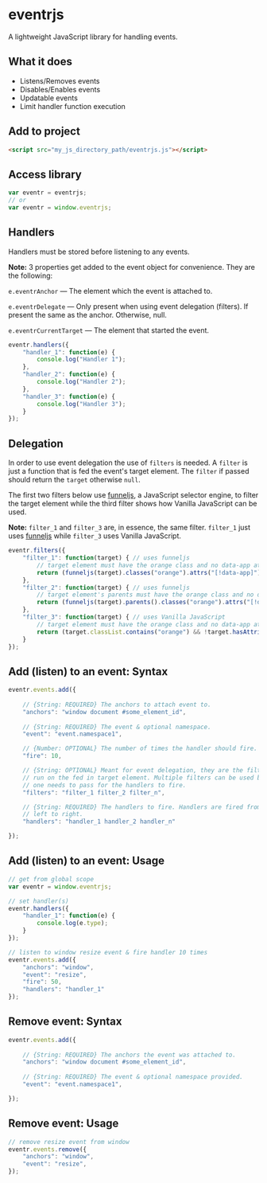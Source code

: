 # eventrjs

A lightweight JavaScript library for handling events.

## What it does

* Listens/Removes events
* Disables/Enables events
* Updatable events
* Limit handler function execution

## Add to project

```html
<script src="my_js_directory_path/eventrjs.js"></script>
```

## Access library

```js
var eventr = eventrjs;
// or
var eventr = window.eventrjs;
```

## Handlers

Handlers must be stored before listening to any events.

**Note:** 3 properties get added to the event object for convenience. They are the following:

```e.eventrAnchor``` &mdash; The element which the event is attached to.

```e.eventrDelegate``` &mdash; Only present when using event delegation (filters). If present the same as the anchor. Otherwise, null.

```e.eventrCurrentTarget``` &mdash; The element that started the event.



```js
eventr.handlers({
    "handler_1": function(e) {
        console.log("Handler 1");
    },
    "handler_2": function(e) {
        console.log("Handler 2");
    },
    "handler_3": function(e) {
        console.log("Handler 3");
    }
});
```

## Delegation

In order to use event delegation the use of `filters` is needed. A `filter` is just a function that is fed the event's target element. The `filter` if passed should return the `target` otherwise `null`.

The first two filters below use [funneljs](https://github.com/cgabriel5/funneljs), a JavaScript selector engine, to filter the target element while the third filter shows how Vanilla JavaScript can be used.

**Note:** `filter_1` and `filter_3` are, in essence, the same filter. `filter_1` just uses [funneljs](https://github.com/cgabriel5/funneljs) while `filter_3` uses Vanilla JavaScript.

```js
eventr.filters({
    "filter_1": function(target) { // uses funneljs
        // target element must have the orange class and no data-app attribute
        return (funneljs(target).classes("orange").attrs("[!data-app]").pop().length) ? target : null;
    },
    "filter_2": function(target) { // uses funneljs
        // target element's parents must have the orange class and no data-app attribute
        return (funneljs(target).parents().classes("orange").attrs("[!data-app]").pop().length) ? target : null;
    },
    "filter_3": function(target) { // uses Vanilla JavaScript
        // target element must have the orange class and no data-app attribute
        return (target.classList.contains("orange") && !target.hasAttribute("data-app")) ? target : null;
    }
});
```

## Add (listen) to an event: Syntax

```js
eventr.events.add({
    
    // {String: REQUIRED} The anchors to attach event to.
    "anchors": "window document #some_element_id", 
    
    // {String: REQUIRED} The event & optional namespace.
    "event": "event.namespace1",

    // {Number: OPTIONAL} The number of times the handler should fire.
    "fire": 10,

    // {String: OPTIONAL} Meant for event delegation, they are the filters to 
    // run on the fed in target element. Multiple filters can be used but only 
    // one needs to pass for the handlers to fire.
    "filters": "filter_1 filter_2 filter_n",

    // {String: REQUIRED} The handlers to fire. Handlers are fired from 
    // left to right.
    "handlers": "handler_1 handler_2 handler_n"    

});
```

## Add (listen) to an event: Usage

```js
// get from global scope
var eventr = window.eventrjs;

// set handler(s)
eventr.handlers({
    "handler_1": function(e) {
        console.log(e.type);
    }
});

// listen to window resize event & fire handler 10 times
eventr.events.add({
    "anchors": "window",
    "event": "resize",
    "fire": 50,
    "handlers": "handler_1"
});
```

## Remove event: Syntax

```js
eventr.events.add({
    
    // {String: REQUIRED} The anchors the event was attached to.
    "anchors": "window document #some_element_id", 
    
    // {String: REQUIRED} The event & optional namespace provided.
    "event": "event.namespace1",  

});
```

## Remove event: Usage

```js
// remove resize event from window
eventr.events.remove({
    "anchors": "window",
    "event": "resize",
});
```